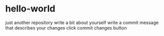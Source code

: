 # hello-world
just another repository
write a bit about yourself
write a commit message that describes your changes
click commit changes button
